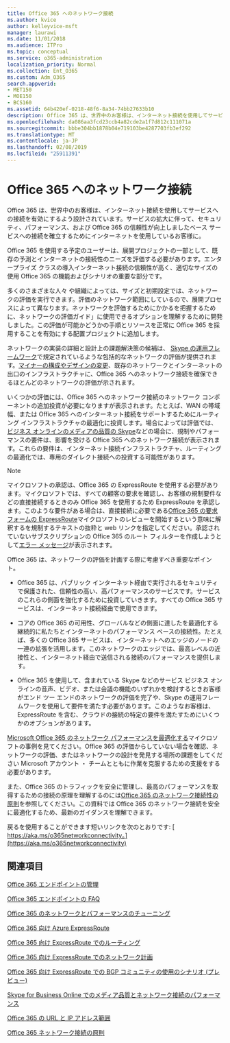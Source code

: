 ```yaml
---
title: Office 365 へのネットワーク接続
ms.author: kvice
author: kelleyvice-msft
manager: laurawi
ms.date: 11/01/2018
ms.audience: ITPro
ms.topic: conceptual
ms.service: o365-administration
localization_priority: Normal
ms.collection: Ent_O365
ms.custom: Adm_O365
search.appverid:
- MET150
- MOE150
- BCS160
ms.assetid: 64b420ef-0218-48f6-8a34-74bb27633b10
description: Office 365 は、世界中のお客様は、インターネット接続を使用してサービスへの接続を有効にするよう設計されています。サービスの拡大に伴って、セキュリティ、パフォーマンス、および Office 365 の信頼性が向上しましたベース サービスへの接続を確立するためにインターネットを使用しているお客様に。
ms.openlocfilehash: da086aa3fcd23ccb4a82cde2a1f7d812c111071a
ms.sourcegitcommit: bbbe304bb1878b04e719103be4287703fb3ef292
ms.translationtype: MT
ms.contentlocale: ja-JP
ms.lasthandoff: 02/08/2019
ms.locfileid: "25911391"
---
```

# <a name="network-connectivity-to-office-365"></a>Office 365 へのネットワーク接続

Office 365 は、世界中のお客様は、インターネット接続を使用してサービスへの接続を有効にするよう設計されています。サービスの拡大に伴って、セキュリティ、パフォーマンス、および Office 365 の信頼性が向上しましたベース サービスへの接続を確立するためにインターネットを使用しているお客様に。
  
Office 365 を使用する予定のユーザーは、展開プロジェクトの一部として、既存の予測とインターネットの接続性のニーズを評価する必要があります。エンタープライズ クラスの導入インターネット接続の信頼性が高く、適切なサイズの使用 Office 365 の機能およびシナリオの重要な部分です。
  
多くのさまざまな人々 や組織によっては、サイズと初期設定では、ネットワークの評価を実行できます。評価のネットワーク範囲にしているので、展開プロセスによって異なります。ネットワークを評価するためにかかるを把握するために、ネットワークの評価ガイド」に使用できるオプションを理解するために開発しました。この評価が可能かどうかの手順とリソースを正常に Office 365 を採用することを有効にする配置プロジェクトに追加します。
  
ネットワークの実装の詳細と設計上の課題解決策の候補は、 [Skype の運用フレームワーク](https://www.skypeoperationsframework.com/)で規定されているような包括的なネットワークの評価が提供されます。[マイナーの構成やデザインの変更](https://aka.ms/manageo365endpoints)、既存のネットワークとインターネットの出口のインフラストラクチャに、Office 365 へのネットワーク接続を確保できるほとんどのネットワークの評価が示されます。

いくつかの評価には、Office 365 へのネットワーク接続のネットワーク コンポーネントの追加投資が必要になりますが表示されます。たとえば、WAN の帯域幅、または Office 365 へのインターネット接続をサポートするためにルーティング インフラストラクチャの最適化に投資します。場合によっては評価では、[ビジネス オンラインのメディアの品質の Skype](https://support.office.com/article/Media-Quality-and-Network-Connectivity-Performance-in-Skype-for-Business-Online-5fe3e01b-34cf-44e0-b897-b0b2a83f0917)などの場合に、規制やパフォーマンスの要件は、影響を受ける Office 365 へのネットワーク接続が表示されます。これらの要件は、インターネット接続インフラストラクチャ、ルーティングの最適化では、専用のダイレクト接続への投資する可能性があります。
  
> [!NOTE]
> マイクロソフトの承認は、Office 365 の ExpressRoute を使用する必要があります。マイクロソフトでは、すべての顧客の要求を確認し、お客様の規制要件などの直接接続するときのみ Office 365 を使用するため ExpressRoute を承認します。このような要件がある場合は、直接接続に必要である[Office 365 の要求フォームの ExpressRoute](https://aka.ms/O365ERReview)マイクロソフトのレビューを開始するという意味に解釈するを規制するテキストの抜粋と web リンクを指定してください。承認されていないサブスクリプションの Office 365 のルート フィルターを作成しようとして[エラー メッセージ](https://support.microsoft.com/kb/3181709)が表示されます。
  
Office 365 は、ネットワークの評価を計画する際に考慮すべき重要なポイント。
  
- Office 365 は、パブリック インターネット経由で実行されるセキュリティで保護された、信頼性の高い、高パフォーマンスのサービスです。サービスのこれらの側面を強化するために投資していきます。すべての Office 365 サービスは、インターネット接続経由で使用できます。

- コアの Office 365 の可用性、グローバルなどの側面に達したを最適化する継続的に私たちとインターネットのパフォーマンス ベースの接続性。たとえば、多くの Office 365 サービスは、インターネットへのエッジのノードの一連の拡張を活用します。このネットワークのエッジでは、最高レベルの近接性と、インターネット経由で送信される接続のパフォーマンスを提供します。

- Office 365 を使用して、含まれている Skype などのサービス ビジネス オンラインの音声、ビデオ、または会議の機能のいずれかを検討するときお客様がエンド ツー エンドのネットワークの評価を完了や、Skype の運用フレームワークを使用して要件を満たす必要があります。このようなお客様は、ExpressRoute を含む、クラウドの接続の特定の要件を満たすためにいくつかのオプションがあります。

[Microsoft Office 365 のネットワーク パフォーマンスを最適化する](https://msdn.microsoft.com/en-us/library/mt450488.aspx)マイクロソフトの事例を見てください。Office 365 の評価からしていない場合を確認、ネットワークの評価、またはネットワークの設計を発見する場所の課題をしてください Microsoft アカウント ・ チームとともに作業を克服するための支援をする必要があります。
  
また、Office 365 のトラフィックを安全に管理し、最高のパフォーマンスを取得するための接続の原理を理解するのには[Office 365 のネットワーク接続性の原則](https://aka.ms/o365networkingprinciples)を参照してください。この資料では Office 365 のネットワーク接続を安全に最適化するため、最新のガイダンスを理解できます。
  
戻るを使用することができます短いリンクを次のとおりです: [ https://aka.ms/o365networkconnectivity。](https://aka.ms/o365networkconnectivity)
  
## <a name="see-also"></a>関連項目

[Office 365 エンドポイントの管理](https://support.office.com/article/99cab9d4-ef59-4207-9f2b-3728eb46bf9a)
  
[Office 365 エンドポイントの FAQ](https://support.office.com/article/d4088321-1c89-4b96-9c99-54c75cae2e6d)
  
[Office 365 のネットワークとパフォーマンスのチューニング](network-planning-and-performance.md)
  
[Office 365 向け Azure ExpressRoute](azure-expressroute.md)
  
[Office 365 向け ExpressRoute でのルーティング](routing-with-expressroute.md)
  
[Office 365 向け ExpressRoute でのネットワーク計画](network-planning-with-expressroute.md)
  
[Office 365 向け ExpressRoute での BGP コミュニティの使用のシナリオ (プレビュー)](bgp-communities-in-expressroute.md)
  
[Skype for Business Online でのメディア品質とネットワーク接続のパフォーマンス](https://support.office.com/article/5fe3e01b-34cf-44e0-b897-b0b2a83f0917)
  
[Office 365 の URL と IP アドレス範囲](https://support.office.com/article/8548a211-3fe7-47cb-abb1-355ea5aa88a2)
  
[Office 365 ネットワーク接続の原則](https://aka.ms/o365networkingprinciples)

